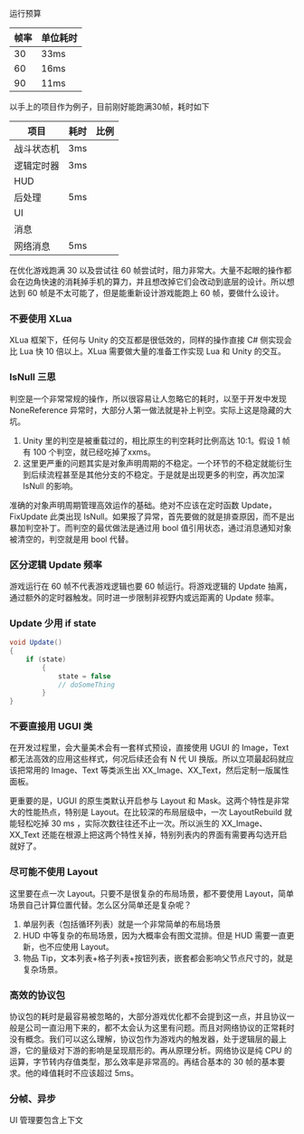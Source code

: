 运行预算

| 帧率 | 单位耗时 |
| ---- | -------- |
| 30   | 33ms     |
| 60   | 16ms     |
| 90   | 11ms     |

以手上的项目作为例子，目前刚好能跑满30帧，耗时如下

| 项目       | 耗时 | 比例 |
| ---------- | ---- | ---- |
| 战斗状态机 | 3ms  |      |
| 逻辑定时器 | 3ms  |      |
| HUD        |      |      |
| 后处理     | 5ms  |      |
| UI         |      |      |
| 消息       |      |      |
| 网络消息   | 5ms  |      |



在优化游戏跑满 30 以及尝试往 60 帧尝试时，阻力非常大。大量不起眼的操作都会在边角快速的消耗掉手机的算力，并且想改掉它们会改动到底层的设计。所以想达到 60 帧是不太可能了，但是能重新设计游戏能跑上 60 帧，要做什么设计。

### 不要使用 XLua

XLua 框架下，任何与 Unity 的交互都是很低效的，同样的操作直接 C# 侧实现会比 Lua 快 10 倍以上。XLua 需要做大量的准备工作实现 Lua 和 Unity 的交互。



### IsNull 三思

判空是一个非常常规的操作，所以很容易让人忽略它的耗时，以至于开发中发现 NoneReference 异常时，大部分人第一做法就是补上判空。实际上这是隐藏的大坑。

1. Unity 里的判空是被重载过的，相比原生的判空耗时比例高达 10:1。假设 1 帧有 100 个判空，就已经吃掉了xxms。
2. 这里更严重的问题其实是对象声明周期的不稳定。一个环节的不稳定就能衍生到后续流程甚至是其他分支的不稳定。于是就是出现更多的判空，再次加深 IsNull 的影响。

准确的对象声明周期管理高效运作的基础。绝对不应该在定时函数 Update，FixUpdate 此类出现 IsNull。如果报了异常，首先要做的就是排查原因，而不是出暴加判空补丁。而判空的最优做法是通过用 bool 值引用状态，通过消息通知对象被清空的，判空就是用 bool 代替。



### 区分逻辑 Update 频率

游戏运行在 60 帧不代表游戏逻辑也要 60 帧运行。将游戏逻辑的 Update 抽离，通过额外的定时器触发。同时进一步限制非视野内或远距离的 Update 频率。



### Update 少用 if state

``` c#
void Update()
{
    if (state)
		{
			state = false
			// doSomeThing
		}
}
```







### 不要直接用 UGUI 类

在开发过程里，会大量美术会有一套样式预设，直接使用 UGUI 的 Image，Text 都无法高效的应用这些样式，何况后续还会有 N 代 UI 换版。所以立项最起码就应该把常用的 Image、Text 等类派生出 XX_Image、XX_Text，然后定制一版属性面板。

更重要的是，UGUI 的原生类默认开启参与 Layout 和 Mask。这两个特性是非常大的性能热点，特别是 Layout。在比较深的布局层级中，一次 LayoutRebuild 就能轻松吃掉 30 ms ，实际次数往往还不止一次。所以派生的 XX_Image、XX_Text 还能在根源上把这两个特性关掉，特别列表内的界面有需要再勾选开启就好了。



### 尽可能不使用 Layout

这里要在点一次 Layout。只要不是很复杂的布局场景，都不要使用 Layout，简单场景自己计算位置代替。怎么区分简单还是复杂呢？

1. 单层列表（包括循环列表）就是一个非常简单的布局场景
2. HUD 中等复杂的布局场景，因为大概率会有图文混排。但是 HUD 需要一直更新，也不应使用 Layout。
3. 物品 Tip，文本列表+格子列表+按钮列表，嵌套都会影响父节点尺寸的，就是复杂场景。



### 高效的协议包

协议包的耗时是最容易被忽略的，大部分游戏优化都不会提到这一点，并且协议一般是公司一直沿用下来的，都不太会认为这里有问题。而且对网络协议的正常耗时没有概念。我们可以这么理解，协议包作为游戏内的触发器，处于逻辑层的最上游，它的量级对下游的影响是呈现扇形的。再从原理分析。网络协议是纯 CPU 的运算，字节转内存值类型，那么效率是非常高的。再结合基本的 30 帧的基本要求。他的峰值耗时不应该超过 5ms。



### 分帧、异步



UI 管理要包含上下文









